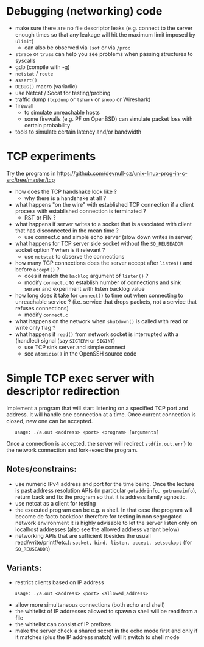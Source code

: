 # Debugging (networking) code
  - make sure there are no file descriptor leaks (e.g. connect to the server enough times so that any leakage will hit the maximum limit imposed by `ulimit`)
    - can also be observed via `lsof` or via `/proc`
  - `strace` or `truss` can help you see problems when passing structures to syscalls
  - gdb (compile with -g)
  - `netstat` / `route`
  - `assert()`
  - `DEBUG()` macro (variadic)
  - use Netcat / Socat for testing/probing
  - traffic dump (`tcpdump` or `tshark` or `snoop` or Wireshark)
  - firewall
    - to simulate unreachable hosts
    - some firewalls (e.g. PF on OpenBSD) can simulate packet loss with certain probability
  - tools to simulate certain latency and/or bandwidth

# TCP experiments

Try the programs in https://github.com/devnull-cz/unix-linux-prog-in-c-src/tree/master/tcp

- how does the TCP handshake look like ?
  - why there is a handshake at all ?
- what happens "on the wire" with established TCP connection if a client process with established connection is terminated ?
  - RST or FIN ?
- what happens if server writes to a socket that is associated with client that has disconnected in the mean time ?
  - use connect.c and simple echo server (slow down writes in server)
- what happens for TCP server side socket without the `SO_REUSEADDR` socket option ? when is it relevant ?
  - use `netstat` to observe the connections
- how many TCP connections does the server accept after `listen()` and before `accept()` ?
  - does it match the `backlog` argument of `listen()` ?
  - modify `connect.c` to establish number of connections and sink server and experiment with listen backlog value
- how long does it take for `connect()` to time out when connecting to unreachable service ? (i.e. service that drops packets, not a service that refuses connections)
  - modify `connect.c`
- what happens on the network when `shutdown()` is called with read or write only flag ?
- what happens if `read()` from network socket is interrupted with a (handled) signal (say `SIGTERM` or `SIGINT`)
  - use TCP sink server and simple connect
  - see `atomicio()` in the OpenSSH source code

# Simple TCP exec server with descriptor redirection

Implement a program that will start listening on a specified TCP port and address.
It will handle one connection at a time. Once current connection is closed,
new one can be accepted.
```
   usage: ./a.out <address> <port> <program> [arguments]
```
Once a connection is accepted, the server will redirect `std{in,out,err}` to the network
connection and fork+exec the program.

## Notes/constrains:
 - use numeric IPv4 address and port for the time being. Once the lecture is past address resolution APIs (in particular `getaddrinfo, getnameinfo`), return back and fix the program so that it is address family agnostic.
 - use netcat as a client for testing
 - the executed program can be e.g. a shell. In that case the program will become de facto backdoor therefore for testing in non segregated network environment it is highly advisable to let the server listen only on localhost addresses (also see the allowed address variant below)
 - networking APIs that are sufficient (besides the usuall read/write/printf/etc.): `socket, bind, listen, accept, setsockopt` (for `SO_REUSEADDR`)

## Variants:
   - restrict clients based on IP address
```
   usage: ./a.out <address> <port> <allowed_address>
```
   - allow more simultaneous connections (both echo and shell)
   - the whitelist of IP addresses allowed to spawn a shell will be read from a file
   - the whitelist can consist of IP prefixes
   - make the server check a shared secret in the echo mode first and only if it matches (plus the IP address match) will it switch to shell mode
